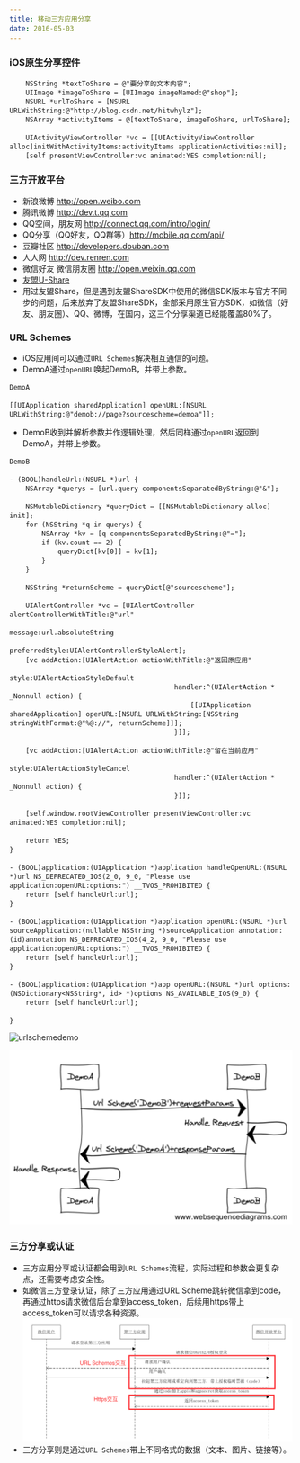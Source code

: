 ```yaml
---
title: 移动三方应用分享
date: 2016-05-03
---
```


### iOS原生分享控件

```
    NSString *textToShare = @"要分享的文本内容";
    UIImage *imageToShare = [UIImage imageNamed:@"shop"];
    NSURL *urlToShare = [NSURL URLWithString:@"http://blog.csdn.net/hitwhylz"];
    NSArray *activityItems = @[textToShare, imageToShare, urlToShare];
    
    UIActivityViewController *vc = [[UIActivityViewController alloc]initWithActivityItems:activityItems applicationActivities:nil];
    [self presentViewController:vc animated:YES completion:nil];
```

### 三方开放平台

* 新浪微博 http://open.weibo.com
* 腾讯微博 http://dev.t.qq.com
* QQ空间，朋友网 http://connect.qq.com/intro/login/
* QQ分享（QQ好友，QQ群等）http://mobile.qq.com/api/
* 豆瓣社区 http://developers.douban.com
* 人人网 http://dev.renren.com
* 微信好友 微信朋友圈 http://open.weixin.qq.com
* [友盟U-Share](http://mobile.umeng.com/social?spm=0.0.0.0.lW5N4c)
* 用过友盟Share，但是遇到友盟ShareSDK中使用的微信SDK版本与官方不同步的问题，后来放弃了友盟ShareSDK，全部采用原生官方SDK，如微信（好友、朋友圈）、QQ、微博，在国内，这三个分享渠道已经能覆盖80%了。


### URL Schemes

* iOS应用间可以通过`URL Schemes`解决相互通信的问题。
* DemoA通过`openURL`唤起DemoB，并带上参数。

```
DemoA

[[UIApplication sharedApplication] openURL:[NSURL URLWithString:@"demob://page?sourcescheme=demoa"]];
```

* DemoB收到并解析参数并作逻辑处理，然后同样通过`openURL`返回到DemoA，并带上参数。

```
DemoB

- (BOOL)handleUrl:(NSURL *)url {
    NSArray *querys = [url.query componentsSeparatedByString:@"&"];
    
    NSMutableDictionary *queryDict = [[NSMutableDictionary alloc] init];
    for (NSString *q in querys) {
        NSArray *kv = [q componentsSeparatedByString:@"="];
        if (kv.count == 2) {
            queryDict[kv[0]] = kv[1];
        }
    }
    
    NSString *returnScheme = queryDict[@"sourcescheme"];
    
    UIAlertController *vc = [UIAlertController alertControllerWithTitle:@"url"
                                                                message:url.absoluteString
                                                         preferredStyle:UIAlertControllerStyleAlert];
    [vc addAction:[UIAlertAction actionWithTitle:@"返回原应用"
                                           style:UIAlertActionStyleDefault
                                         handler:^(UIAlertAction * _Nonnull action) {
                                             [[UIApplication sharedApplication] openURL:[NSURL URLWithString:[NSString stringWithFormat:@"%@://", returnScheme]]];
                                         }]];
    
    [vc addAction:[UIAlertAction actionWithTitle:@"留在当前应用"
                                           style:UIAlertActionStyleCancel
                                         handler:^(UIAlertAction * _Nonnull action) {
                                         }]];
    
    [self.window.rootViewController presentViewController:vc animated:YES completion:nil];
    
    return YES;
}

- (BOOL)application:(UIApplication *)application handleOpenURL:(NSURL *)url NS_DEPRECATED_IOS(2_0, 9_0, "Please use application:openURL:options:") __TVOS_PROHIBITED {
    return [self handleUrl:url];
}

- (BOOL)application:(UIApplication *)application openURL:(NSURL *)url sourceApplication:(nullable NSString *)sourceApplication annotation:(id)annotation NS_DEPRECATED_IOS(4_2, 9_0, "Please use application:openURL:options:") __TVOS_PROHIBITED {
    return [self handleUrl:url];
}

- (BOOL)application:(UIApplication *)app openURL:(NSURL *)url options:(NSDictionary<NSString*, id> *)options NS_AVAILABLE_IOS(9_0) {
    return [self handleUrl:url];

}
```

![urlschemedemo](/images/urlschemedemo.png)

![iosappsinteraction](images/iosappsinteraction.png)

### 三方分享或认证

* 三方应用分享或认证都会用到`URL Schemes`流程，实际过程和参数会更复杂点，还需要考虑安全性。
* 如微信三方登录认证，除了三方应用通过URL Scheme跳转微信拿到code，再通过https请求微信后台拿到access_token，后续用https带上access_token可以请求各种资源。
![weixinlogin](images/weixinlogin.png)
* 三方分享则是通过`URL Schemes`带上不同格式的数据（文本、图片、链接等）。


